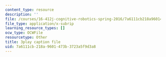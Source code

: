 ```yaml
---
content_type: resource
description: ''
file: /courses/16-412j-cognitive-robotics-spring-2016/7a6111cb218a9601473b3723a5f9d3a8_DdPNsGRIw6o.srt
file_type: application/x-subrip
learning_resource_types: []
ocw_type: OCWFile
resourcetype: Other
title: 3play caption file
uid: 7a6111cb-218a-9601-473b-3723a5f9d3a8
---
```

